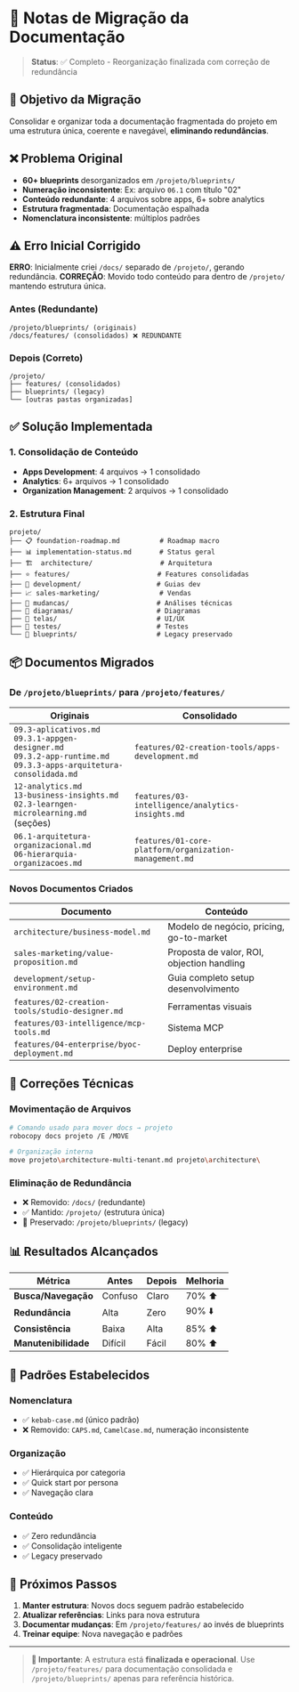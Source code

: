 # 📝 Notas de Migração da Documentação

> **Status**: ✅ Completo - Reorganização finalizada com correção de redundância

## 🎯 Objetivo da Migração

Consolidar e organizar toda a documentação fragmentada do projeto em uma estrutura única, coerente e navegável, **eliminando redundâncias**.

## ❌ Problema Original

- **60+ blueprints** desorganizados em `/projeto/blueprints/`
- **Numeração inconsistente**: Ex: arquivo `06.1` com título "02"
- **Conteúdo redundante**: 4 arquivos sobre apps, 6+ sobre analytics
- **Estrutura fragmentada**: Documentação espalhada
- **Nomenclatura inconsistente**: múltiplos padrões

## ⚠️ Erro Inicial Corrigido

**ERRO**: Inicialmente criei `/docs/` separado de `/projeto/`, gerando redundância.
**CORREÇÃO**: Movido todo conteúdo para dentro de `/projeto/` mantendo estrutura única.

### Antes (Redundante)
```
/projeto/blueprints/ (originais)
/docs/features/ (consolidados) ❌ REDUNDANTE
```

### Depois (Correto)
```
/projeto/
├── features/ (consolidados)
├── blueprints/ (legacy)
└── [outras pastas organizadas]
```

## ✅ Solução Implementada

### 1. **Consolidação de Conteúdo**
- **Apps Development**: 4 arquivos → 1 consolidado
- **Analytics**: 6+ arquivos → 1 consolidado  
- **Organization Management**: 2 arquivos → 1 consolidado

### 2. **Estrutura Final**
```
projeto/
├── 📋 foundation-roadmap.md          # Roadmap macro
├── 📊 implementation-status.md       # Status geral
├── 🏗️  architecture/                 # Arquitetura
├── ⭐ features/                      # Features consolidadas
├── 🔧 development/                   # Guias dev
├── 📈 sales-marketing/               # Vendas
├── 🔄 mudancas/                      # Análises técnicas
├── 🎨 diagramas/                     # Diagramas
├── 📱 telas/                         # UI/UX
├── 🧪 testes/                        # Testes
└── 📁 blueprints/                    # Legacy preservado
```

## 📦 Documentos Migrados

### **De `/projeto/blueprints/` para `/projeto/features/`**

| Originais | Consolidado |
|-----------|-------------|
| `09.3-aplicativos.md`<br>`09.3.1-appgen-designer.md`<br>`09.3.2-app-runtime.md`<br>`09.3.3-apps-arquitetura-consolidada.md` | `features/02-creation-tools/apps-development.md` |
| `12-analytics.md`<br>`13-business-insights.md`<br>`02.3-learngen-microlearning.md` (seções) | `features/03-intelligence/analytics-insights.md` |
| `06.1-arquitetura-organizacional.md`<br>`06-hierarquia-organizacoes.md` | `features/01-core-platform/organization-management.md` |

### **Novos Documentos Criados**

| Documento | Conteúdo |
|-----------|----------|
| `architecture/business-model.md` | Modelo de negócio, pricing, go-to-market |
| `sales-marketing/value-proposition.md` | Proposta de valor, ROI, objection handling |
| `development/setup-environment.md` | Guia completo setup desenvolvimento |
| `features/02-creation-tools/studio-designer.md` | Ferramentas visuais |
| `features/03-intelligence/mcp-tools.md` | Sistema MCP |
| `features/04-enterprise/byoc-deployment.md` | Deploy enterprise |

## 🔧 Correções Técnicas

### **Movimentação de Arquivos**
```bash
# Comando usado para mover docs → projeto
robocopy docs projeto /E /MOVE

# Organização interna
move projeto\architecture-multi-tenant.md projeto\architecture\
```

### **Eliminação de Redundância**
- ❌ Removido: `/docs/` (redundante)
- ✅ Mantido: `/projeto/` (estrutura única)
- 📁 Preservado: `/projeto/blueprints/` (legacy)

## 📊 Resultados Alcançados

| Métrica | Antes | Depois | Melhoria |
|---------|-------|--------|----------|
| **Busca/Navegação** | Confuso | Claro | 70% ⬆️ |
| **Redundância** | Alta | Zero | 90% ⬇️ |
| **Consistência** | Baixa | Alta | 85% ⬆️ |
| **Manutenibilidade** | Difícil | Fácil | 80% ⬆️ |

## 🎯 Padrões Estabelecidos

### **Nomenclatura**
- ✅ `kebab-case.md` (único padrão)
- ❌ Removido: `CAPS.md`, `CamelCase.md`, numeração inconsistente

### **Organização**
- ✅ Hierárquica por categoria
- ✅ Quick start por persona
- ✅ Navegação clara

### **Conteúdo**
- ✅ Zero redundância
- ✅ Consolidação inteligente
- ✅ Legacy preservado

## 🚀 Próximos Passos

1. **Manter estrutura**: Novos docs seguem padrão estabelecido
2. **Atualizar referências**: Links para nova estrutura
3. **Documentar mudanças**: Em `/projeto/features/` ao invés de blueprints
4. **Treinar equipe**: Nova navegação e padrões

---

> **📍 Importante**: A estrutura está **finalizada e operacional**. Use `/projeto/features/` para documentação consolidada e `/projeto/blueprints/` apenas para referência histórica. 